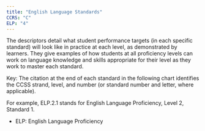 ```yaml
---
title: "English Language Standards"
CCRS: "C"
ELP: "4"
---
```

The descriptors detail what student performance targets (in each specific standard) will look like in practice at each level, as demonstrated by learners. They give examples of how students at all proficiency levels can work on language knowledge and skills appropriate for their level as they work to master each standard.

Key: The citation at the end of each standard in the following chart identifies the CCSS strand, level, and number (or standard number and letter, where applicable).

For example, ELP.2.1 stands for English Language Proficiency, Level 2, Standard 1.

 * ELP: English Language Proficiency
